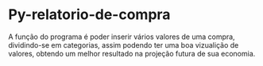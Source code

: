 # Py-relatorio-de-compra
A função do programa é poder inserir vários valores de uma compra, dividindo-se em categorias,
assim podendo ter uma boa vizualição de valores, obtendo um melhor resultado na projeção futura  de sua economia.
